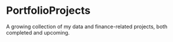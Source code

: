 # PortfolioProjects
A growing collection of my data and finance-related projects, both completed and upcoming.
